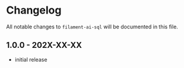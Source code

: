 # Changelog

All notable changes to `filament-ai-sql` will be documented in this file.

## 1.0.0 - 202X-XX-XX

- initial release
